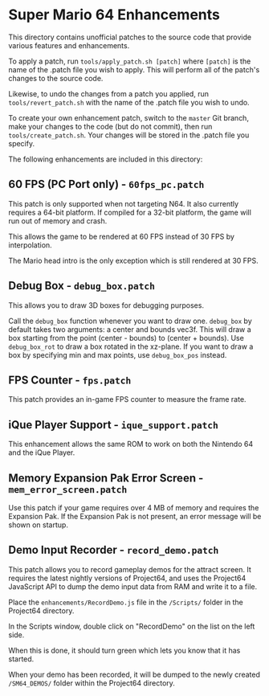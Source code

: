 # Super Mario 64 Enhancements

This directory contains unofficial patches to the source code that provide various features
and enhancements.

To apply a patch, run `tools/apply_patch.sh [patch]` where `[patch]` is the name of the
.patch file you wish to apply. This will perform all of the patch's changes
to the source code.

Likewise, to undo the changes from a patch you applied, run
`tools/revert_patch.sh` with the name of the .patch file you wish to undo. 

To create your own enhancement patch, switch to the `master` Git
branch, make your changes to the code (but do not commit), then run `tools/create_patch.sh`. Your changes will be stored in the .patch file you specify. 

The following enhancements are included in this directory:

## 60 FPS (PC Port only) - `60fps_pc.patch`

This patch is only supported when not targeting N64. It also currently requires a 64-bit platform. If compiled for a 32-bit platform, the game will run out of memory and crash.

This allows the game to be rendered at 60 FPS instead of 30 FPS by interpolation.

The Mario head intro is the only exception which is still rendered at 30 FPS.

## Debug Box - `debug_box.patch`

This allows you to draw 3D boxes for debugging purposes.

Call the `debug_box` function whenever you want to draw one. `debug_box` by default takes two arguments: a center and bounds vec3f. This will draw a box starting from the point (center - bounds) to (center + bounds).
Use `debug_box_rot` to draw a box rotated in the xz-plane. If you want to draw a box by specifying min and max points, use `debug_box_pos` instead.

## FPS Counter - `fps.patch`

This patch provides an in-game FPS counter to measure the frame rate.

## iQue Player Support - `ique_support.patch`

This enhancement allows the same ROM to work on both the Nintendo 64 and the iQue Player.

## Memory Expansion Pak Error Screen - `mem_error_screen.patch`

Use this patch if your game requires over 4 MB of memory and requires the
Expansion Pak. If the Expansion Pak is not present, an error message will be
shown on startup.

## Demo Input Recorder - `record_demo.patch`

This patch allows you to record gameplay demos for the attract screen. It requires the latest nightly versions of Project64, and uses the Project64 JavaScript API to dump the demo input data from RAM and write it to a file.

Place the `enhancements/RecordDemo.js` file in the `/Scripts/` folder in the Project64 directory.

In the Scripts window, double click on "RecordDemo" on the list on the left side.

When this is done, it should turn green which lets you know that it has started.

When your demo has been recorded, it will be dumped to the newly created `/SM64_DEMOS/` folder within the Project64 directory.
